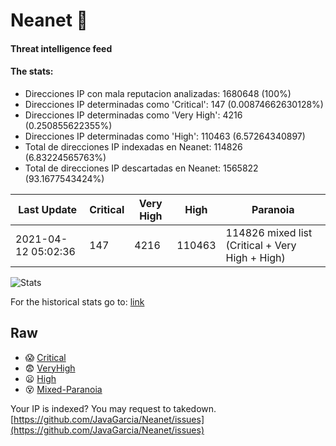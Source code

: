 # Neanet :hocho:
#### Threat intelligence feed
#### The stats:

- Direcciones IP con mala reputacion analizadas: 1680648 (100%)
- Direcciones IP determinadas como 'Critical':  147 (0.00874662630128%)
- Direcciones IP determinadas como 'Very High':  4216 (0.250855622355%)
- Direcciones IP determinadas como 'High':  110463 (6.57264340897)
- Total de direcciones IP indexadas en Neanet:  114826 (6.83224565763%)
- Total de direcciones IP descartadas en Neanet:  1565822 (93.1677543424%)

| Last Update | Critical | Very High | High | Paranoia |
| --- | --- | --- | --- | --- |
| 2021-04-12 05:02:36 | 147 | 4216 | 110463 | 114826 mixed list (Critical + Very High + High)|

![Stats](https://docs.google.com/spreadsheets/d/e/2PACX-1vSnaNMIXVabIpDJjufMlzH7poXnshF3mgd8Is1g9ytUEzVsP5my4Trn8f-xkoLLQ38xpL3HtmUexLo6/pubchart?oid=501124687&format=image)

For the historical stats go to: [link](/stats.csv)
## Raw
- :scream: [Critical](https://raw.githubusercontent.com/JavaGarcia/Neanet/master/blacklists/neanet_critical.txt)
- :fearful: [VeryHigh](https://raw.githubusercontent.com/JavaGarcia/Neanet/master/blacklists/neanet_veryHigh.txtt)
- :frowning: [High](https://raw.githubusercontent.com/JavaGarcia/Neanet/master/blacklists/neanet_high.txt)
- :dizzy_face: [Mixed-Paranoia](https://raw.githubusercontent.com/JavaGarcia/Neanet/master/blacklists/neanet_all.txt)


Your IP is indexed? You may request to takedown. [https://github.com/JavaGarcia/Neanet/issues](https://github.com/JavaGarcia/Neanet/issues)




























































































































































































































































































































































































































































































































































































































































































































































































































































































































































































































































































































































































































































































































































































































































































































































































































































































































































































































































































































































































































































































































































































































































































































































































































































































































































































































































































































































































































































































































































































































































































































































































































































































































































































































































































































































































































































































































































































































































































































































































































































































































































































































































































































































































































































































































































































































































































































































































































































































































































































































































































































































































































































































































































































































































































































































































































































































































































